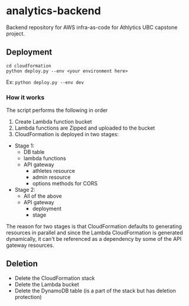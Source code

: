 # analytics-backend

Backend repository for AWS infra-as-code for Athlytics UBC capstone project.

## Deployment
```
cd cloudformation
python deploy.py --env <your environment here>
```

Ex: 
`python deploy.py --env dev`

### How it works
The script performs the following in order
1. Create Lambda function bucket
2. Lambda functions are Zipped and uploaded to the bucket
3. CloudFormation is deployed in two stages:
  - Stage 1:
    - DB table
    - lambda functions
    - API gateway
      - athletes resource
      - admin resource
      - options methods for CORS
  - Stage 2:
    - All of the above 
    - API gateway
      - deployment
      - stage

The reason for two stages is that CloudFormation defaults to generating resources in parallel and since the Lambda CloudFormation is generated dynamically, it can't be referenced as a dependency by some of the API gateway resources. 

## Deletion 
- Delete the CloudFormation stack
- Delete the Lambda bucket
- Delete the DynamoDB table (is a part of the stack but has deletion protection)
